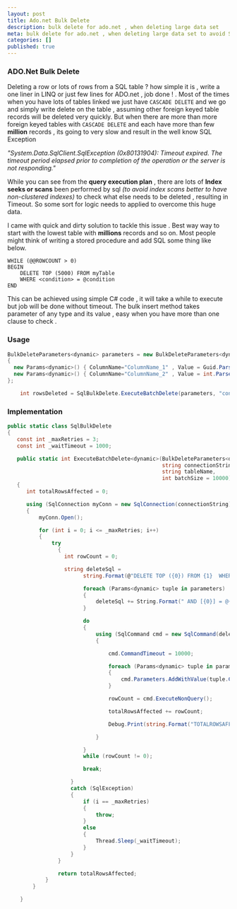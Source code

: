 ```yaml
---
layout: post
title: Ado.net Bulk Delete 
description: bulk delete for ado.net , when deleting large data set 
meta: bulk delete for ado.net , when deleting large data set to avoid Sql timeouts
categories: []
published: true
---
```


### ADO.Net Bulk Delete

Deleting a row or lots of rows from a SQL table ? how simple it is , write a one liner in LINQ or just few lines for ADO.net , job done ! . Most of the times when you have lots of tables linked we just have `CASCADE DELETE` and we go and simply write delete on the table , assuming other foreign keyed table records will be deleted very quickly. But when there are more than more foreign keyed tables with `CASCADE DELETE` and each have more than few **million** records , its going to very slow and result in the well know SQL Exception

 *"System.Data.SqlClient.SqlException (0x80131904): Timeout expired.  The timeout period elapsed prior to completion of the operation or the server is not responding."*

While you can see from the  **query execution plan** , there are lots of **Index seeks or scans** been performed by sql  *(to avoid index scans better to have non-clustered indexes)*  to check what else needs to be deleted  , resulting in Timeout. So some sort for logic needs to applied to overcome this huge data.

I came with quick and dirty solution to tackle this issue . Best way way to start with the lowest table with **millions** records and so on.  Most people might think of writing a stored procedure and add SQL some thing like below. 

```mssql
WHILE (@@ROWCOUNT > 0)
BEGIN
    DELETE TOP (5000) FROM myTable
    WHERE <condition> = @condition
END
```

This can be achieved using simple C# code , it will take a while to execute but job will be done without timeout. The bulk insert method takes parameter of any type and its value , easy when you have more than one clause to check .

### Usage 

```c#
BulkDeleteParameters<dynamic> parameters = new BulkDeleteParameters<dynamic>()
{
  new Params<dynamic>() { ColumnName="ColumnName_1" , Value = Guid.Parse("Some Guid") } ,
  new Params<dynamic>() { ColumnName="ColumnName_2" , Value = int.Parse("Some int") } ,
};
```

```c#
    int rowsDeleted = SqlBulkDelete.ExecuteBatchDelete(parameters, "connectionString", "TableName");
```

### Implementation 

```c#
public static class SqlBulkDelete
{
   const int _maxRetries = 3;
   const int _waitTimeout = 1000;

   public static int ExecuteBatchDelete<dynamic>(BulkDeleteParameters<dynamic> parameters, 
                                                 string connectionString,
                                                 string tableName,
                                                 int batchSize = 10000)
   {
      int totalRowsAffected = 0;

      using (SqlConnection myConn = new SqlConnection(connectionString))
      {
          myConn.Open();

          for (int i = 0; i <= _maxRetries; i++)
          {
              try
                {
                  int rowCount = 0;

                  string deleteSql = 
                        string.Format(@"DELETE TOP ({0}) FROM {1}  WHERE 1 = 1", batchSize, tableName);

                        foreach (Params<dynamic> tuple in parameters)
                        {
                            deleteSql += String.Format(" AND [{0}] = @{0}", tuple.ColumnName);
                        }

                        do
                        {
                            using (SqlCommand cmd = new SqlCommand(deleteSql, myConn))
                            {

                                cmd.CommandTimeout = 10000;

                                foreach (Params<dynamic> tuple in parameters)
                                {
                                    cmd.Parameters.AddWithValue(tuple.ColumnName, tuple.Value);
                                }

                                rowCount = cmd.ExecuteNonQuery();

                                totalRowsAffected += rowCount;

                                Debug.Print(string.Format("TOTALROWSAFFECTED: {0}", totalRowsAffected));

                            }

                        }
                        while (rowCount != 0);

                        break;

                    }
                    catch (SqlException)
                    {
                        if (i == _maxRetries)
                        {
                            throw;
                        }
                        else
                        {
                            Thread.Sleep(_waitTimeout);
                        }
                    }
                }

                return totalRowsAffected;
            }
        }

    }
```
